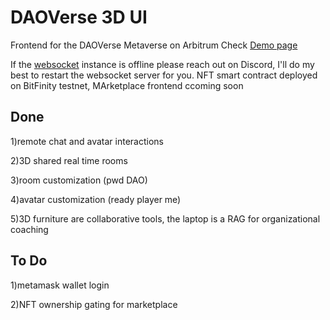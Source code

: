 # DAOVerse 3D UI
Frontend for the DAOVerse Metaverse on Arbitrum
Check [Demo page](https://daoverse.netlify.app/)

If the [websocket](https://github.com/jilt/DAOVerse-websocket) instance is offline please reach out on Discord, I'll do my best to restart the websocket server for you.
NFT smart contract deployed on BitFinity testnet, MArketplace frontend ccoming soon

## Done
1)remote chat and avatar interactions

2)3D shared real time rooms

3)room customization (pwd DAO)

4)avatar customization (ready player me)

5)3D furniture are collaborative tools, the laptop is a RAG for organizational coaching

## To Do
1)metamask wallet login 

2)NFT ownership gating for marketplace
